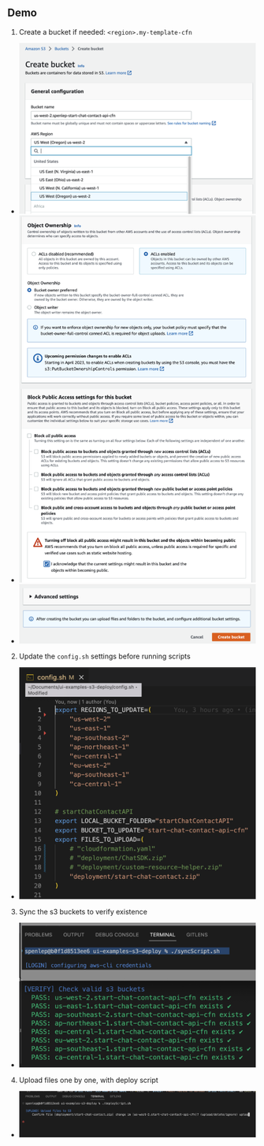 ## Demo

1. Create a bucket if needed: `<region>.my-template-cfn`

- ![](./screenshots/create-bucket.png)
- ![](./screenshots/add-s3-permission.png)
- ![](./screenshots/publish-new-bucket.png)

2. Update the `config.sh` settings before running scripts

- ![](./screenshots/update-config.png)

3. Sync the s3 buckets to verify existence

- ![](./screenshots/run-scriptSync.png)

4. Upload files one by one, with deploy script

- ![](./screenshots/run-scriptDeploy.png)
